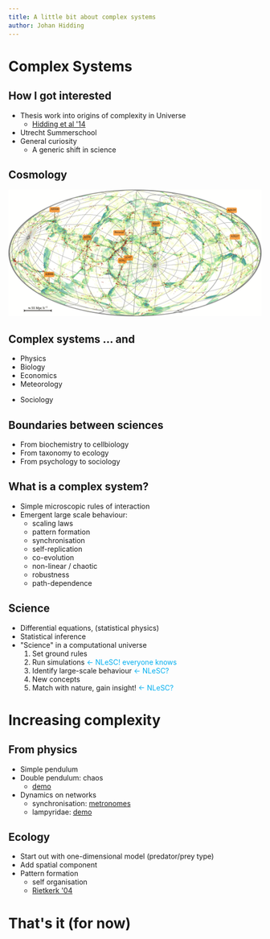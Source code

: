 ```yaml
---
title: A little bit about complex systems
author: Johan Hidding
---
```


# Complex Systems

## How I got interested

- Thesis work into origins of complexity in Universe
    - [Hidding et al '14](https://ui.adsabs.harvard.edu/link_gateway/2014MNRAS.437.3442H/PUB_PDF)
- Utrecht Summerschool
- General curiosity
    - A generic shift in science

## Cosmology

![Cosmic web](img/small_z50_60.png)

## Complex systems ... and

- Physics
- Biology
- Economics
- Meteorology
* Sociology

## Boundaries between sciences

- From biochemistry to cellbiology
- From taxonomy to ecology
- From psychology to sociology

## What is a complex system?

<ul>
<li> Simple microscopic rules of interaction </li>
<li class="fragment"> Emergent large scale behaviour:

- scaling laws
- pattern formation
- synchronisation
- self-replication
- co-evolution
- non-linear / chaotic
- robustness
- path-dependence
</li></ul>

## Science

- Differential equations, (statistical physics)
- Statistical inference
- "Science" in a computational universe
    1. Set ground rules
    2. Run simulations <span class="fragment" style="color:#00aeef">$\leftarrow$ NLeSC! everyone knows</span>
    3. Identify large-scale behaviour <span class="fragment" style="color:#00aeef">$\leftarrow$ NLeSC?</span>
    5. New concepts
    4. Match with nature, gain insight! <span class="fragment" style="color:#00aeef">$\leftarrow$ NLeSC?</span>

# Increasing complexity

## From physics

<!-- https://arxiv.org/vc/arxiv/papers/1302/1302.4378v1.pdf -->
- Simple pendulum
- Double pendulum: chaos
    - [demo](https://jhidding.github.io/chaotic-pendulum)
- Dynamics on networks
    - synchronisation: [metronomes](https://www.youtube.com/watch?v=5v5eBf2KwF8)
    - lampyridae: [demo](https://ncase.me/fireflies/)

## Ecology

<!-- https://dspace.library.uu.nl/bitstream/handle/1874/25708/rietkerk-04-self+organised.pdf?sequence=2 -->
- Start out with one-dimensional model (predator/prey type)
- Add spatial component
- Pattern formation
    - self organisation
    - [Rietkerk '04](http://www.uvm.edu/pdodds/files/papers/others/2009/scheffer2009a.pdf)

# That's it (for now)

